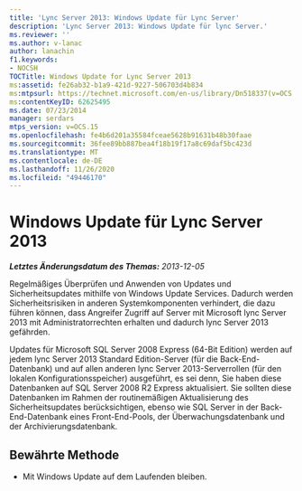 ```yaml
---
title: 'Lync Server 2013: Windows Update für Lync Server'
description: 'Lync Server 2013: Windows Update für lync Server.'
ms.reviewer: ''
ms.author: v-lanac
author: lanachin
f1.keywords:
- NOCSH
TOCTitle: Windows Update for Lync Server 2013
ms:assetid: fe26ab32-b1a9-421d-9227-506703d4b834
ms:mtpsurl: https://technet.microsoft.com/en-us/library/Dn518337(v=OCS.15)
ms:contentKeyID: 62625495
ms.date: 07/23/2014
manager: serdars
mtps_version: v=OCS.15
ms.openlocfilehash: fe4b6d201a35584fceae5628b91631b48b30faae
ms.sourcegitcommit: 36fee89bb887bea4f18b19f17a8c69daf5bc423d
ms.translationtype: MT
ms.contentlocale: de-DE
ms.lasthandoff: 11/26/2020
ms.locfileid: "49446170"
---
```

# <a name="windows-update-for-lync-server-2013"></a>Windows Update für Lync Server 2013

<div data-xmlns="http://www.w3.org/1999/xhtml">

<div class="topic" data-xmlns="http://www.w3.org/1999/xhtml" data-msxsl="urn:schemas-microsoft-com:xslt" data-cs="https://msdn.microsoft.com/">

<div data-asp="https://msdn2.microsoft.com/asp">



</div>

<div id="mainSection">

<div id="mainBody">

<span> </span>

_**Letztes Änderungsdatum des Themas:** 2013-12-05_

Regelmäßiges Überprüfen und Anwenden von Updates und Sicherheitsupdates mithilfe von Windows Update Services. Dadurch werden Sicherheitsrisiken in anderen Systemkomponenten verhindert, die dazu führen können, dass Angreifer Zugriff auf Server mit Microsoft lync Server 2013 mit Administratorrechten erhalten und dadurch lync Server 2013 gefährden.

Updates für Microsoft SQL Server 2008 Express (64-Bit Edition) werden auf jedem lync Server 2013 Standard Edition-Server (für die Back-End-Datenbank) und auf allen anderen lync Server 2013-Serverrollen (für den lokalen Konfigurationsspeicher) ausgeführt, es sei denn, Sie haben diese Datenbanken auf SQL Server 2008 R2 Express aktualisiert. Sie sollten diese Datenbanken im Rahmen der routinemäßigen Aktualisierung des Sicherheitsupdates berücksichtigen, ebenso wie SQL Server in der Back-End-Datenbank eines Front-End-Pools, der Überwachungsdatenbank und der Archivierungsdatenbank.

<div>

## <a name="best-practice"></a>Bewährte Methode

  - Mit Windows Update auf dem Laufenden bleiben.

</div>

</div>

<span> </span>

</div>

</div>

</div>

